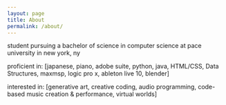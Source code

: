 ```yaml
---
layout: page
title: About
permalink: /about/
---
```

student pursuing a bachelor of science in computer science at pace university in new york, ny

proficient in:
[japanese,
piano,
adobe suite,
python,
java,
HTML/CSS,
Data Structures,
maxmsp,
logic pro x,
ableton live 10,
blender]

interested in:
[generative art,
creative coding,
audio programming,
code-based music creation & performance,
virtual worlds]
